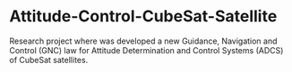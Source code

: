 # Attitude-Control-CubeSat-Satellite
Research project where was developed a new Guidance, Navigation and Control (GNC) law for Attitude Determination and Control Systems (ADCS) of CubeSat satellites. 
